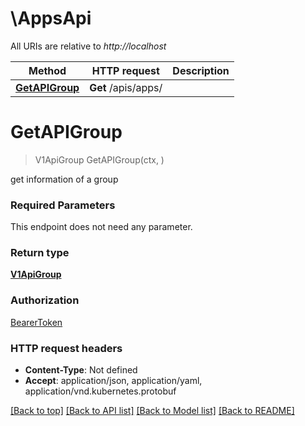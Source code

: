 # \AppsApi

All URIs are relative to *http://localhost*

Method | HTTP request | Description
------------- | ------------- | -------------
[**GetAPIGroup**](AppsApi.md#GetAPIGroup) | **Get** /apis/apps/ | 


# **GetAPIGroup**
> V1ApiGroup GetAPIGroup(ctx, )


get information of a group

### Required Parameters
This endpoint does not need any parameter.

### Return type

[**V1ApiGroup**](v1.APIGroup.md)

### Authorization

[BearerToken](../README.md#BearerToken)

### HTTP request headers

 - **Content-Type**: Not defined
 - **Accept**: application/json, application/yaml, application/vnd.kubernetes.protobuf

[[Back to top]](#) [[Back to API list]](../README.md#documentation-for-api-endpoints) [[Back to Model list]](../README.md#documentation-for-models) [[Back to README]](../README.md)

